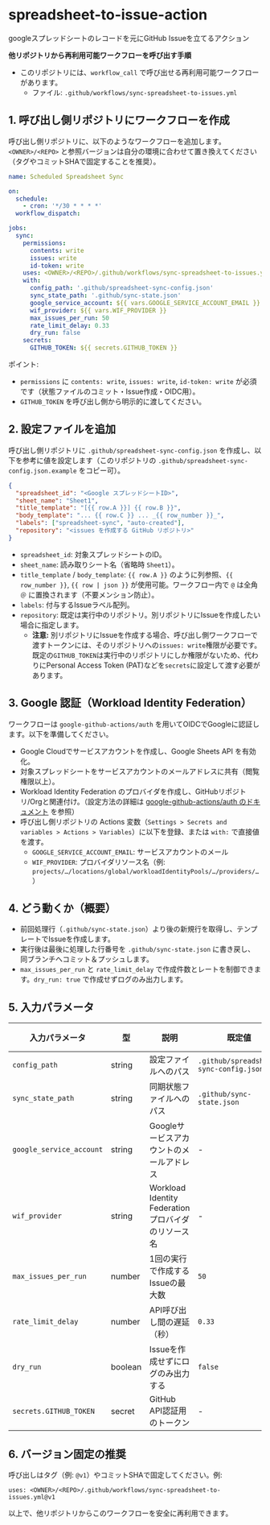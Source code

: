 # spreadsheet-to-issue-action
googleスプレッドシートのレコードを元にGitHub Issueを立てるアクション

**他リポジトリから再利用可能ワークフローを呼び出す手順**

- このリポジトリには、`workflow_call` で呼び出せる再利用可能ワークフローがあります。
  - ファイル: `.github/workflows/sync-spreadsheet-to-issues.yml`

## 1. 呼び出し側リポジトリにワークフローを作成

呼び出し側リポジトリに、以下のようなワークフローを追加します。`<OWNER>/<REPO>` と参照バージョンは自分の環境に合わせて置き換えてください（タグやコミットSHAで固定することを推奨）。

```yaml
name: Scheduled Spreadsheet Sync

on:
  schedule:
    - cron: '*/30 * * * *'
  workflow_dispatch:

jobs:
  sync:
    permissions:
      contents: write
      issues: write
      id-token: write
    uses: <OWNER>/<REPO>/.github/workflows/sync-spreadsheet-to-issues.yml@vX.Y.Z
    with:
      config_path: '.github/spreadsheet-sync-config.json'
      sync_state_path: '.github/sync-state.json'
      google_service_account: ${{ vars.GOOGLE_SERVICE_ACCOUNT_EMAIL }}
      wif_provider: ${{ vars.WIF_PROVIDER }}
      max_issues_per_run: 50
      rate_limit_delay: 0.33
      dry_run: false
    secrets:
      GITHUB_TOKEN: ${{ secrets.GITHUB_TOKEN }}
```

ポイント:
- `permissions` に `contents: write`, `issues: write`, `id-token: write` が必須です（状態ファイルのコミット・Issue作成・OIDC用）。
- `GITHUB_TOKEN` を呼び出し側から明示的に渡してください。

## 2. 設定ファイルを追加

呼び出し側リポジトリに `.github/spreadsheet-sync-config.json` を作成し、以下を参考に値を設定します（このリポジトリの `.github/spreadsheet-sync-config.json.example` をコピー可）。

```json
{
  "spreadsheet_id": "<Google スプレッドシートID>",
  "sheet_name": "Sheet1",
  "title_template": "[{{ row.A }}] {{ row.B }}",
  "body_template": "... {{ row.C }} ... _{{ row_number }}_",
  "labels": ["spreadsheet-sync", "auto-created"],
  "repository": "<issues を作成する GitHub リポジトリ>"
}
```

- `spreadsheet_id`: 対象スプレッドシートのID。
- `sheet_name`: 読み取りシート名（省略時 `Sheet1`）。
- `title_template` / `body_template`: `{{ row.A }}` のように列参照、`{{ row_number }}`, `{{ row | json }}` が使用可能。ワークフロー内で `@` は全角 `＠` に置換されます（不要メンション防止）。
- `labels`: 付与するIssueラベル配列。
- `repository`: 既定は実行中のリポジトリ。別リポジトリにIssueを作成したい場合に指定します。
  - **注意:** 別リポジトリにIssueを作成する場合、呼び出し側ワークフローで渡すトークンには、そのリポジトリへの`issues: write`権限が必要です。既定の`GITHUB_TOKEN`は実行中のリポジトリにしか権限がないため、代わりにPersonal Access Token (PAT)などを`secrets`に設定して渡す必要があります。

## 3. Google 認証（Workload Identity Federation）

ワークフローは `google-github-actions/auth` を用いてOIDCでGoogleに認証します。以下を準備してください。

- Google Cloudでサービスアカウントを作成し、Google Sheets API を有効化。
- 対象スプレッドシートをサービスアカウントのメールアドレスに共有（閲覧権限以上）。
- Workload Identity Federation のプロバイダを作成し、GitHubリポジトリ/Orgと関連付け。（設定方法の詳細は [google-github-actions/auth のドキュメント](https://github.com/google-github-actions/auth#setting-up-workload-identity-federation) を参照）
- 呼び出し側リポジトリの Actions 変数（`Settings > Secrets and variables > Actions > Variables`）に以下を登録、または `with:` で直接値を渡す。
  - `GOOGLE_SERVICE_ACCOUNT_EMAIL`: サービスアカウントのメール
  - `WIF_PROVIDER`: プロバイダリソース名（例: `projects/…/locations/global/workloadIdentityPools/…/providers/…`）

## 4. どう動くか（概要）

- 前回処理行（`.github/sync-state.json`）より後の新規行を取得し、テンプレートでIssueを作成します。
- 実行後は最後に処理した行番号を `.github/sync-state.json` に書き戻し、同ブランチへコミット＆プッシュします。
- `max_issues_per_run` と `rate_limit_delay` で作成件数とレートを制御できます。`dry_run: true` で作成せずログのみ出力します。

## 5. 入力パラメータ

| 入力パラメータ | 型 | 説明 | 既定値 | 必須 |
|---|---|---|---|---|
| `config_path` | string | 設定ファイルへのパス | `.github/spreadsheet-sync-config.json` | No |
| `sync_state_path` | string | 同期状態ファイルへのパス | `.github/sync-state.json` | No |
| `google_service_account` | string | Googleサービスアカウントのメールアドレス | - | Yes |
| `wif_provider` | string | Workload Identity Federationプロバイダのリソース名 | - | Yes |
| `max_issues_per_run` | number | 1回の実行で作成するIssueの最大数 | `50` | No |
| `rate_limit_delay` | number | API呼び出し間の遅延（秒） | `0.33` | No |
| `dry_run` | boolean | Issueを作成せずにログのみ出力する | `false` | No |
| `secrets.GITHUB_TOKEN` | secret | GitHub API認証用のトークン | - | Yes |

## 6. バージョン固定の推奨

呼び出しはタグ（例: `@v1`）やコミットSHAで固定してください。例:

```
uses: <OWNER>/<REPO>/.github/workflows/sync-spreadsheet-to-issues.yml@v1
```

以上で、他リポジトリからこのワークフローを安全に再利用できます。
